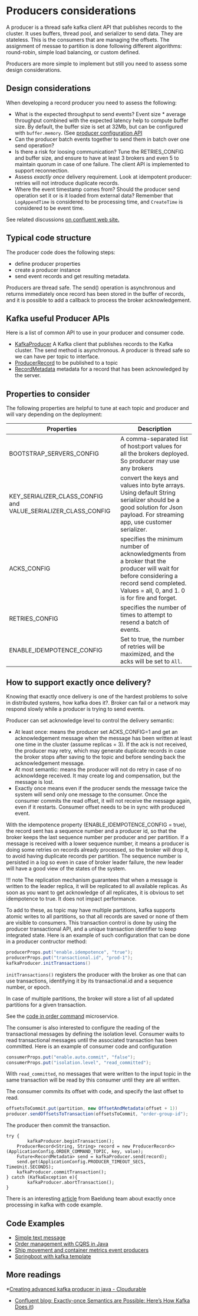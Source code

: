 # Producers considerations 

A producer is a thread safe kafka client API that publishes records to the cluster. It uses buffers, thread pool, and serializer to send data. They are stateless. This is the consumers that are managing the offsets. The assignment of messae to partition is done following different algorithms: round-robin, simple load balancing, or custom defined. 

Producers are more simple to implement but still you need to assess some design considerations.

## Design considerations

When developing a record producer you need to assess the following:

* What is the expected throughput to send events? Event size * average throughput combined with the expected latency help to compute buffer size. By default, the buffer size is set at 32Mb, but can be configured with `buffer.memory`. (See [producer configuration API](https://kafka.apache.org/10/javadoc/org/apache/kafka/clients/producer/ProducerConfig.html)
* Can the producer batch events together to send them in batch over one send operation? 
* Is there a risk for loosing communication? Tune the RETRIES_CONFIG and buffer size, and ensure to have at least 3 brokers and even 5 to maintain quorum in case of one failure. The client API is implemented to support reconnection.
* Assess *exactly once* delivery requirement. Look at idempotent producer: retries will not introduce duplicate records.
* Where the event timestamp comes from? Should the producer send operation set it or is it loaded from external data? Remember that `LogAppendTime` is considered to be processing time, and `CreateTime` is considered to be event time.

See related discussions [on confluent web site.](https://www.confluent.io/blog/put-several-event-types-kafka-topic/)

## Typical code structure

The producer code does the following steps:

* define producer properties
* create a producer instance
* send event records and get resulting metadata. 

Producers are thread safe. The send() operation is asynchronous and returns immediately once record has been stored in the buffer of records, and it is possible to add a callback to process the broker acknowledgement. 

## Kafka useful Producer APIs

Here is a list of common API to use in your producer and consumer code.

* [KafkaProducer](https://kafka.apache.org/11/javadoc/org/apache/kafka/clients/producer/KafkaProducer.html) A Kafka client that publishes records to the Kafka cluster.  The send method is asynchronous. A producer is thread safe so we can have per topic to interface. 
* [ProducerRecord](https://kafka.apache.org/11/javadoc/org/apache/kafka/clients/producer/ProducerRecord.html) to be published to a topic
* [RecordMetadata](https://kafka.apache.org/11/javadoc/org/apache/kafka/clients/producer/RecordMetadata.html) metadata for a record that has been acknowledged by the server.

## Properties to consider

The following properties are helpful to tune at each topic and producer and will vary depending on the deployment:  

 | Properties | Description |
 | --- | --- |
 | BOOTSTRAP_SERVERS_CONFIG |  A comma-separated list of host:port values for all the brokers deployed. So producer may use any brokers |
 | KEY_SERIALIZER_CLASS_CONFIG and VALUE_SERIALIZER_CLASS_CONFIG |convert the keys and values into byte arrays. Using default String serializer should be a good solution for Json payload. For streaming app, use customer serializer.|
 | ACKS_CONFIG | specifies the minimum number of acknowledgments from a broker that the producer will wait for before considering a record send completed. Values = all, 0, and 1. 0 is for fire and forget. |
 | RETRIES_CONFIG | specifies the number of times to attempt to resend a batch of events. |
 | ENABLE_IDEMPOTENCE_CONFIG | Set to true, the number of retries will be maximized, and the acks will be set to `All`.|  

## How to support exactly once delivery?

Knowing that exactly once delivery is one of the hardest problems to solve in distributed systems, how kafka does it?. Broker can fail or a network may respond slowly while a producer is trying to send events. 

Producer can set acknowledge level to control the delivery semantic:

* At least once: means the producer set ACKS_CONFIG=1 and get an acknowledgement message when the message has been written at least one time in the cluster (assume replicas = 3).  If the ack is not received, the producer may retry, which may generate duplicate records in case the broker stops after saving to the topic and before sending back the acknowledgement message.
* At most semantic: means the producer will not do retry in case of no acknowldege received. It may create log and compensation, but the message is lost.
* Exactly once means even if the producer sends the message twice the system will send only one message to the consumer. Once the consumer commits the read offset, it will not receive the message again, even if it restarts. Consumer offset needs to be in sync with produced event.

With the idempotence property (ENABLE_IDEMPOTENCE_CONFIG = true), the record sent has a sequence number and a producer id, so that the broker keeps the last sequence number per producer and per partition. If a message is received with a lower sequence number, it means a producer is doing some retries on records already processed, so the broker will drop it, to avoid having duplicate records per partition. The sequence number is persisted in a log so even in case of broker leader failure, the new leader will have a good view of the states of the system. 

!!! note
        The replication mechanism guarantees that when a message is written to the leader replica, it will be replicated to all available replicas.
        As soon as you want to get acknowledge of all replicates, it is obvious to set idempotence to true. It does not impact performance.

To add to these, as topic may have multiple partitions, kafka supports atomic writes to all partitions, so that all records are saved or none of them are visible to consumers. This transaction control is done by using the producer transactional API, and a unique transaction identifier to keep integrated state. Here is an example of such configuration that can be done in a producer contructor method:

```java
producerProps.put("enable.idempotence", "true");
producerProps.put("transactional.id", "prod-1");
kafkaProducer.initTransactions()
```

`initTransactions()` registers the producer with the broker as one that can use transactions, identifying it by its transactional.id and a sequence number, or epoch.

In case of multiple partitions, the broker will store a list of all updated partitions for a given transaction.

See the [code in order command]() microservice.

The consumer is also interested to configure the reading of the transactional messages by defining the isolation level. Consumer waits to read transactional messages until the associated transaction has been committed. Here is an example of consumer code and configuration

```java
consumerProps.put("enable.auto.commit", "false");
consumerProps.put("isolation.level", "read_committed");
```

With `read_committed`, no messages that were written to the input topic in the same transaction will be read by this consumer until they are all written.

The consumer commits its offset with code, and specify the last offset to read.
```java
offsetsToCommit.put(partition, new OffsetAndMetadata(offset + 1))
producer.sendOffsetsToTransaction(offsetsToCommit, "order-group-id");
```

The producer then commit the transaction.
```
try {
        kafkaProducer.beginTransaction();
	ProducerRecord<String, String> record = new ProducerRecord<>(ApplicationConfig.ORDER_COMMAND_TOPIC, key, value);
	Future<RecordMetadata> send = kafkaProducer.send(record);
	send.get(ApplicationConfig.PRODUCER_TIMEOUT_SECS, TimeUnit.SECONDS);
	kafkaProducer.commitTransaction();
} catch (KafkaException e){
      	kafkaProducer.abortTransaction();
}
```

There is an interesting [article](https://www.baeldung.com/kafka-exactly-once) from Baeldung team about exactly once processing in kafka with code example.

## Code Examples

* [Simple text message](https://github.com/ibm-cloud-architecture/refarch-asset-analytics/blob/master/asset-event-producer/src/main/java/ibm/cte/kafka/play/SimpleProducer.java)
* [Order management with CQRS in Java]((https://github.com/ibm-cloud-architecture/refarch-kc-order-ms))
* [Ship movement and container metrics event producers](https://github.com/ibm-cloud-architecture/refarch-kc-ms)
* [Springboot with kafka template]((https://github.com/ibm-cloud-architecture/refarch-kc-container-ms))

## More readings

*[Creating advanced kafka producer in java - Cloudurable](http://cloudurable.com/blog/kafka-tutorial-kafka-producer-advanced-java-examples/index.html)
* [Confluent blog: Exactly-once Semantics are Possible: Here’s How Kafka Does it](https://www.confluent.io/blog/exactly-once-semantics-are-possible-heres-how-apache-kafka-does-it/))